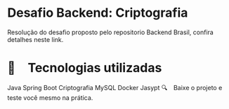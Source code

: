 # Desafio Backend: Criptografia
Resolução do desafio proposto pelo repositorio Backend Brasil, confira detalhes neste link. 

# 🚀 Tecnologias utilizadas
Java
Spring Boot
Criptografia
MySQL
Docker
Jasypt
🔍 Baixe o projeto e teste você mesmo na prática.
